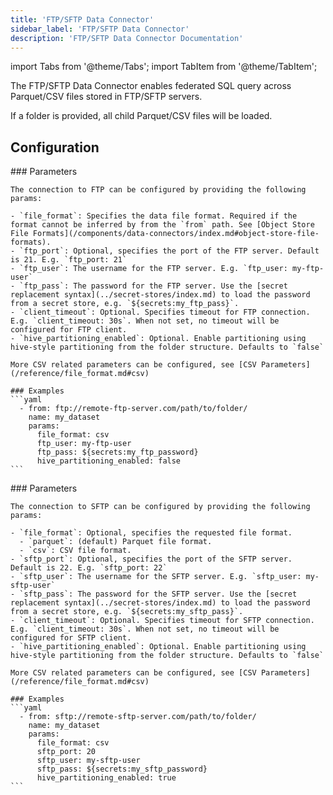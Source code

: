 ```yaml
---
title: 'FTP/SFTP Data Connector'
sidebar_label: 'FTP/SFTP Data Connector'
description: 'FTP/SFTP Data Connector Documentation'
---
```


import Tabs from '@theme/Tabs';
import TabItem from '@theme/TabItem';

The FTP/SFTP Data Connector enables federated SQL query across Parquet/CSV files stored in FTP/SFTP servers.

If a folder is provided, all child Parquet/CSV files will be loaded.

## Configuration

<Tabs>
  <TabItem value="ftp" label="FTP" default>
    ### Parameters

    The connection to FTP can be configured by providing the following params:

    - `file_format`: Specifies the data file format. Required if the format cannot be inferred by from the `from` path. See [Object Store File Formats](/components/data-connectors/index.md#object-store-file-formats).
    - `ftp_port`: Optional, specifies the port of the FTP server. Default is 21. E.g. `ftp_port: 21`
    - `ftp_user`: The username for the FTP server. E.g. `ftp_user: my-ftp-user`
    - `ftp_pass`: The password for the FTP server. Use the [secret replacement syntax](../secret-stores/index.md) to load the password from a secret store, e.g. `${secrets:my_ftp_pass}`.
    - `client_timeout`: Optional. Specifies timeout for FTP connection. E.g. `client_timeout: 30s`. When not set, no timeout will be configured for FTP client.
    - `hive_partitioning_enabled`: Optional. Enable partitioning using hive-style partitioning from the folder structure. Defaults to `false`

    More CSV related parameters can be configured, see [CSV Parameters](/reference/file_format.md#csv)

    ### Examples
    ```yaml
      - from: ftp://remote-ftp-server.com/path/to/folder/
        name: my_dataset
        params:
          file_format: csv
          ftp_user: my-ftp-user
          ftp_pass: ${secrets:my_ftp_password}
          hive_partitioning_enabled: false
    ```

  </TabItem>
  <TabItem value="sftp" label="SFTP">
    ### Parameters

    The connection to SFTP can be configured by providing the following params:

    - `file_format`: Optional, specifies the requested file format.
      - `parquet`: (default) Parquet file format.
      - `csv`: CSV file format.
    - `sftp_port`: Optional, specifies the port of the SFTP server. Default is 22. E.g. `sftp_port: 22`
    - `sftp_user`: The username for the SFTP server. E.g. `sftp_user: my-sftp-user`
    - `sftp_pass`: The password for the SFTP server. Use the [secret replacement syntax](../secret-stores/index.md) to load the password from a secret store, e.g. `${secrets:my_sftp_pass}`.
    - `client_timeout`: Optional. Specifies timeout for SFTP connection. E.g. `client_timeout: 30s`. When not set, no timeout will be configured for SFTP client.
    - `hive_partitioning_enabled`: Optional. Enable partitioning using hive-style partitioning from the folder structure. Defaults to `false`

    More CSV related parameters can be configured, see [CSV Parameters](/reference/file_format.md#csv)

    ### Examples
    ```yaml
      - from: sftp://remote-sftp-server.com/path/to/folder/
        name: my_dataset
        params:
          file_format: csv
          sftp_port: 20
          sftp_user: my-sftp-user
          sftp_pass: ${secrets:my_sftp_password}
          hive_partitioning_enabled: true
    ```

  </TabItem>
</Tabs>
